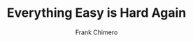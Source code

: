 ---
title: Everything Easy is Hard Again
slug: chimero/everything-easy-is-hard-again
author: Frank Chimero
source: https://frankchimero.com/blog/2018/everything-easy/
tags: internet, web
type: annotation, bibliography
---